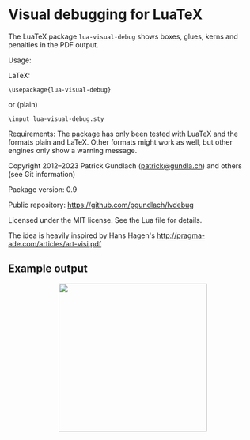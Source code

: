 Visual debugging for LuaTeX
===========================

The LuaTeX package `lua-visual-debug` shows boxes, glues, kerns and penalties in the PDF output.

Usage:

LaTeX:

    \usepackage{lua-visual-debug}

or (plain)

    \input lua-visual-debug.sty



Requirements: The package has only been tested with LuaTeX and
  the formats plain and LaTeX. Other formats might work as well,
  but other engines only show a warning message.


Copyright 2012–2023 Patrick Gundlach (<patrick@gundla.ch>) and others (see Git information)

Package version: 0.9

Public repository: <https://github.com/pgundlach/lvdebug>

Licensed under the MIT license. See the Lua file for details.

The idea is heavily inspired by Hans Hagen's <http://pragma-ade.com/articles/art-visi.pdf>


Example output
--------------

<p align="center"><img width="300px" src="https://i.imgur.com/S78jTxb.png"></p>
